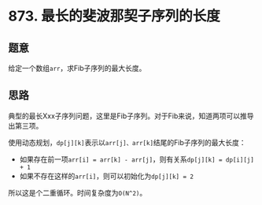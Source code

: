 # 873. 最长的斐波那契子序列的长度

## 题意

给定一个数组`arr`，求Fib子序列的最大长度。

## 思路

典型的最长Xxx子序列问题，这里是Fib子序列。对于Fib来说，知道两项可以推导出第三项。

使用动态规划，`dp[j][k]`表示以`arr[j]、arr[k]`结尾的Fib子序列的最大长度：

- 如果存在前一项`arr[i] = arr[k] - arr[j]`，则有关系`dp[j][k] = dp[i][j] + 1`
- 如果不存在这样的`arr[i]`，则可以初始化为`dp[j][k] = 2`

所以这是个二重循环。时间复杂度为`O(N^2)`。
